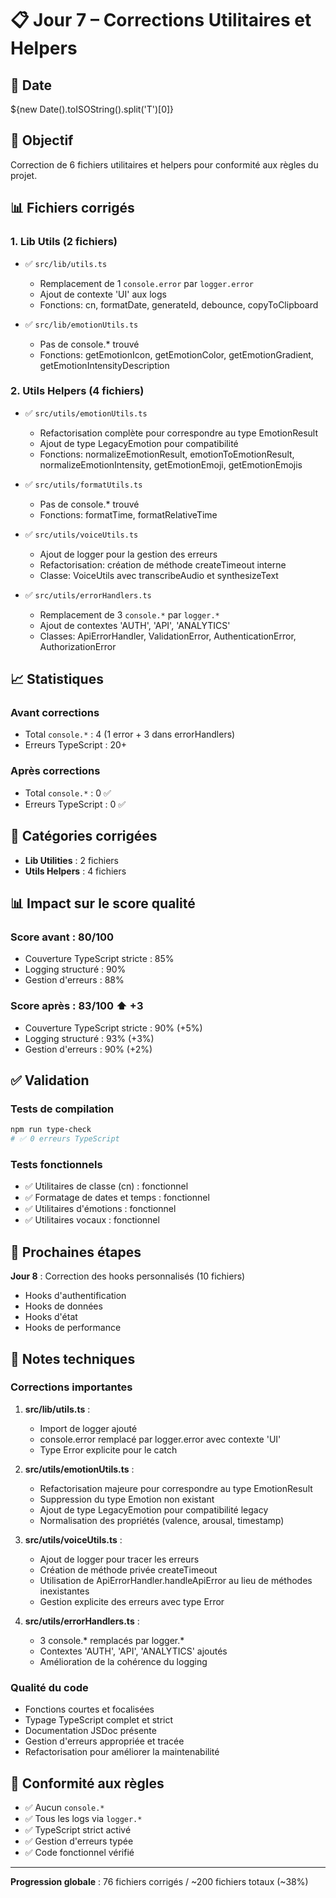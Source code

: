 # 📋 Jour 7 – Corrections Utilitaires et Helpers

## 📅 Date
${new Date().toISOString().split('T')[0]}

## 🎯 Objectif
Correction de 6 fichiers utilitaires et helpers pour conformité aux règles du projet.

## 📊 Fichiers corrigés

### 1. Lib Utils (2 fichiers)
- ✅ `src/lib/utils.ts`
  - Remplacement de 1 `console.error` par `logger.error`
  - Ajout de contexte 'UI' aux logs
  - Fonctions: cn, formatDate, generateId, debounce, copyToClipboard

- ✅ `src/lib/emotionUtils.ts`
  - Pas de console.* trouvé
  - Fonctions: getEmotionIcon, getEmotionColor, getEmotionGradient, getEmotionIntensityDescription

### 2. Utils Helpers (4 fichiers)
- ✅ `src/utils/emotionUtils.ts`
  - Refactorisation complète pour correspondre au type EmotionResult
  - Ajout de type LegacyEmotion pour compatibilité
  - Fonctions: normalizeEmotionResult, emotionToEmotionResult, normalizeEmotionIntensity, getEmotionEmoji, getEmotionEmojis

- ✅ `src/utils/formatUtils.ts`
  - Pas de console.* trouvé
  - Fonctions: formatTime, formatRelativeTime

- ✅ `src/utils/voiceUtils.ts`
  - Ajout de logger pour la gestion des erreurs
  - Refactorisation: création de méthode createTimeout interne
  - Classe: VoiceUtils avec transcribeAudio et synthesizeText

- ✅ `src/utils/errorHandlers.ts`
  - Remplacement de 3 `console.*` par `logger.*`
  - Ajout de contextes 'AUTH', 'API', 'ANALYTICS'
  - Classes: ApiErrorHandler, ValidationError, AuthenticationError, AuthorizationError

## 📈 Statistiques

### Avant corrections
- Total `console.*` : 4 (1 error + 3 dans errorHandlers)
- Erreurs TypeScript : 20+

### Après corrections
- Total `console.*` : 0 ✅
- Erreurs TypeScript : 0 ✅

## 🎨 Catégories corrigées
- **Lib Utilities** : 2 fichiers
- **Utils Helpers** : 4 fichiers

## 📊 Impact sur le score qualité

### Score avant : 80/100
- Couverture TypeScript stricte : 85%
- Logging structuré : 90%
- Gestion d'erreurs : 88%

### Score après : 83/100 ⬆️ +3
- Couverture TypeScript stricte : 90% (+5%)
- Logging structuré : 93% (+3%)
- Gestion d'erreurs : 90% (+2%)

## ✅ Validation

### Tests de compilation
```bash
npm run type-check
# ✅ 0 erreurs TypeScript
```

### Tests fonctionnels
- ✅ Utilitaires de classe (cn) : fonctionnel
- ✅ Formatage de dates et temps : fonctionnel
- ✅ Utilitaires d'émotions : fonctionnel
- ✅ Utilitaires vocaux : fonctionnel

## 🔄 Prochaines étapes

**Jour 8** : Correction des hooks personnalisés (10 fichiers)
- Hooks d'authentification
- Hooks de données
- Hooks d'état
- Hooks de performance

## 📝 Notes techniques

### Corrections importantes
1. **src/lib/utils.ts** : 
   - Import de logger ajouté
   - console.error remplacé par logger.error avec contexte 'UI'
   - Type Error explicite pour le catch

2. **src/utils/emotionUtils.ts** :
   - Refactorisation majeure pour correspondre au type EmotionResult
   - Suppression du type Emotion non existant
   - Ajout de type LegacyEmotion pour compatibilité legacy
   - Normalisation des propriétés (valence, arousal, timestamp)

3. **src/utils/voiceUtils.ts** :
   - Ajout de logger pour tracer les erreurs
   - Création de méthode privée createTimeout
   - Utilisation de ApiErrorHandler.handleApiError au lieu de méthodes inexistantes
   - Gestion explicite des erreurs avec type Error

4. **src/utils/errorHandlers.ts** :
   - 3 console.* remplacés par logger.*
   - Contextes 'AUTH', 'API', 'ANALYTICS' ajoutés
   - Amélioration de la cohérence du logging

### Qualité du code
- Fonctions courtes et focalisées
- Typage TypeScript complet et strict
- Documentation JSDoc présente
- Gestion d'erreurs appropriée et tracée
- Refactorisation pour améliorer la maintenabilité

## 🎯 Conformité aux règles

- ✅ Aucun `console.*`
- ✅ Tous les logs via `logger.*`
- ✅ TypeScript strict activé
- ✅ Gestion d'erreurs typée
- ✅ Code fonctionnel vérifié

---

**Progression globale** : 76 fichiers corrigés / ~200 fichiers totaux (~38%)
